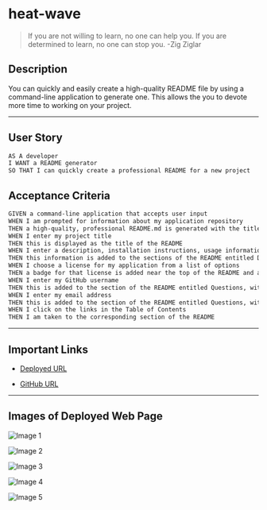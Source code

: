 # heat-wave

> If you are not willing to learn, no one can help you. If you are determined to learn, no one can stop you. -Zig Ziglar

## Description

You can quickly and easily create a high-quality README file by using a command-line application to generate one. This allows the you to devote more time to working on your project.

---

## User Story

```md
AS A developer
I WANT a README generator
SO THAT I can quickly create a professional README for a new project
```

## Acceptance Criteria

```md
GIVEN a command-line application that accepts user input
WHEN I am prompted for information about my application repository
THEN a high-quality, professional README.md is generated with the title of my project and sections entitled Description, Table of Contents, Installation, Usage, License, Contributing, Tests, and Questions
WHEN I enter my project title
THEN this is displayed as the title of the README
WHEN I enter a description, installation instructions, usage information, contribution guidelines, and test instructions
THEN this information is added to the sections of the README entitled Description, Installation, Usage, Contributing, and Tests
WHEN I choose a license for my application from a list of options
THEN a badge for that license is added near the top of the README and a notice is added to the section of the README entitled License that explains which license the application is covered under
WHEN I enter my GitHub username
THEN this is added to the section of the README entitled Questions, with a link to my GitHub profile
WHEN I enter my email address
THEN this is added to the section of the README entitled Questions, with instructions on how to reach me with additional questions
WHEN I click on the links in the Table of Contents
THEN I am taken to the corresponding section of the README
```

---



## Important Links

- [Deployed URL](https://caitlyn-griffing.github.io/readme-generator/)

- [GitHub URL](https://github.com/caitlyn-griffing/readme-generator)


---

## Images of Deployed Web Page


![Image 1](assets/images/tpSS1.png)

![Image 2](assets/images/tpSS2.png)

![Image 3](assets/images/tpSS3.png)

![Image 4](assets/images/tpSS4.png)

![Image 5](assets/images/tpSS5.png)

